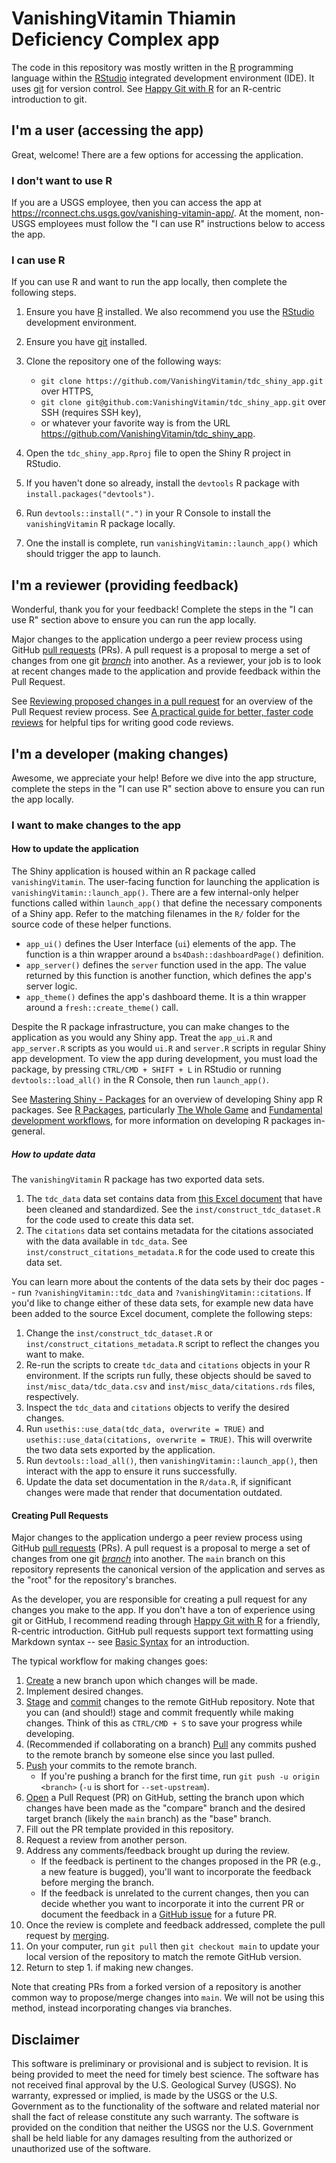 # VanishingVitamin Thiamin Deficiency Complex app

The code in this repository was mostly written in the [R](https://cloud.r-project.org/) programming language within the [RStudio](https://posit.co/download/rstudio-desktop/) integrated development environment (IDE).
It uses [git](https://git-scm.com/) for version control.
See [Happy Git with R](https://happygitwithr.com/) for an R-centric introduction to git.

## I'm a user (accessing the app)

Great, welcome!
There are a few options for accessing the application.

### I don't want to use R

If you are a USGS employee, then you can access the app at <https://rconnect.chs.usgs.gov/vanishing-vitamin-app/>.
At the moment, non-USGS employees must follow the "I can use R" instructions below to access the app.

### I can use R

If you can use R and want to run the app locally, then complete the following steps.

1. Ensure you have [R](https://cloud.r-project.org/) installed. We also recommend you use the [RStudio](https://posit.co/download/rstudio-desktop/) development environment.

2. Ensure you have [git](https://git-scm.com/) installed.

3. Clone the repository one of the following ways:
    * `git clone https://github.com/VanishingVitamin/tdc_shiny_app.git` over HTTPS, 
    * `git clone git@github.com:VanishingVitamin/tdc_shiny_app.git` over SSH (requires SSH key), 
    * or whatever your favorite way is from the URL <https://github.com/VanishingVitamin/tdc_shiny_app>.

4. Open the `tdc_shiny_app.Rproj` file to open the Shiny R project in RStudio.

5. If you haven't done so already, install the `devtools` R package with `install.packages("devtools")`.

6. Run `devtools::install(".")` in your R Console to install the `vanishingVitamin` R package locally.

7. One the install is complete, run `vanishingVitamin::launch_app()` which should trigger the app to launch.

## I'm a reviewer (providing feedback)

Wonderful, thank you for your feedback!
Complete the steps in the "I can use R" section above to ensure you can run the app locally.

Major changes to the application undergo a peer review process using GitHub [pull requests](https://docs.github.com/en/pull-requests/collaborating-with-pull-requests/proposing-changes-to-your-work-with-pull-requests/about-pull-requests) (PRs).
A pull request is a proposal to merge a set of changes from one git [*branch*](https://git-scm.com/book/en/v2/Git-Branching-Branches-in-a-Nutshell) into another.
As a reviewer, your job is to look at recent changes made to the application and provide feedback within the Pull Request.

See [Reviewing proposed changes in a pull request](https://docs.github.com/en/pull-requests/collaborating-with-pull-requests/reviewing-changes-in-pull-requests/reviewing-proposed-changes-in-a-pull-request) for an overview of the Pull Request review process.
See [A practical guide for better, faster code reviews](https://github.com/mawrkus/pull-request-review-guide?tab=readme-ov-file#-for-the-reviewers) for helpful tips for writing good code reviews.


## I'm a developer (making changes)

Awesome, we appreciate your help!
Before we dive into the app structure, complete the steps in the "I can use R" section above to ensure you can run the app locally.

### I want to make changes to the app

#### How to update the application

The Shiny application is housed within an R package called `vanishingVitamin`.
The user-facing function for launching the application is `vanishingVitamin::launch_app()`.
There are a few internal-only helper functions called within `launch_app()` that define the necessary components of a Shiny app.
Refer to the matching filenames in the `R/` folder for the source code of these helper functions.

- `app_ui()` defines the User Interface (`ui`) elements of the app. The function is a thin wrapper around a `bs4Dash::dashboardPage()` definition.
- `app_server()` defines the `server` function used in the app. The value returned by this function is another function, which defines the app's server logic.
- `app_theme()` defines the app's dashboard theme. It is a thin wrapper around a `fresh::create_theme()` call.

Despite the R package infrastructure, you can make changes to the application as you would any Shiny app.
Treat the `app_ui.R` and `app_server.R` scripts as you would `ui.R` and `server.R` scripts in regular Shiny app development.
To view the app during development, you must load the package, by pressing `CTRL/CMD + SHIFT + L` in RStudio or running `devtools::load_all()` in the R Console, then run `launch_app()`.

See [Mastering Shiny - Packages](https://mastering-shiny.org/scaling-packaging.html) for an overview of developing Shiny app R packages.
See [R Packages](https://r-pkgs.org/), particularly [The Whole Game](https://r-pkgs.org/whole-game.html) and [Fundamental development workflows](https://r-pkgs.org/workflow101.html), for more information on developing R packages in-general.

##### How to update data

The `vanishingVitamin` R package has two exported data sets.

1. The `tdc_data` data set contains data from [this Excel document](https://docs.google.com/spreadsheets/d/1TX5lkpAsdurQlWQoNAmKWHv4WBoPwjmq/edit?usp=sharing&ouid=106506252335393186387&rtpof=true&sd=true) that have been cleaned and standardized. 
   See the `inst/construct_tdc_dataset.R` for the code used to create this data set. 
2. The `citations` data set contains metadata for the citations associated with the data available in `tdc_data`. 
   See `inst/construct_citations_metadata.R` for the code used to create this data set.

You can learn more about the contents of the data sets by their doc pages -- run `?vanishingVitamin::tdc_data` and `?vanishingVitamin::citations`.
If you'd like to change either of these data sets, for example new data have been added to the source Excel document, complete the following steps:

1. Change the `inst/construct_tdc_dataset.R` or `inst/construct_citations_metadata.R` script to reflect the changes you want to make.
2. Re-run the scripts to create `tdc_data` and `citations` objects in your R environment. 
   If the scripts run fully, these objects should be saved to `inst/misc_data/tdc_data.csv` and `inst/misc_data/citations.rds` files, respectively.
3. Inspect the `tdc_data` and `citations` objects to verify the desired changes.
4. Run `usethis::use_data(tdc_data, overwrite = TRUE)` and `usethis::use_data(citations, overwrite = TRUE)`. 
   This will overwrite the two data sets exported by the application.
5. Run `devtools::load_all()`, then `vanishingVitamin::launch_app()`, then interact with the app to ensure it runs successfully.
6. Update the data set documentation in the `R/data.R`, if significant changes were made that render that documentation outdated.

#### Creating Pull Requests

Major changes to the application undergo a peer review process using GitHub [pull requests](https://docs.github.com/en/pull-requests/collaborating-with-pull-requests/proposing-changes-to-your-work-with-pull-requests/about-pull-requests) (PRs).
A pull request is a proposal to merge a set of changes from one git [*branch*](https://git-scm.com/book/en/v2/Git-Branching-Branches-in-a-Nutshell) into another.
The `main` branch on this repository represents the canonical version of the application and serves as the "root" for the repository's branches.

As the developer, you are responsible for creating a pull request for any changes you make to the app.
If you don't have a ton of experience using git or GitHub, I recommend reading through [Happy Git with R](https://happygitwithr.com/) for a friendly, R-centric introduction.
GitHub pull requests support text formatting using Markdown syntax -- see [Basic Syntax](https://www.markdownguide.org/basic-syntax/) for an introduction.

The typical workflow for making changes goes:

1. [Create](https://git-scm.com/book/en/v2/Git-Branching-Basic-Branching-and-Merging) a new branch upon which changes will be made.
2. Implement desired changes.
3. [Stage](https://git-scm.com/docs/git-add) and [commit](https://git-scm.com/docs/git-commit) changes to the remote GitHub repository. 
   Note that you can (and should!) stage and commit frequently while making changes. 
   Think of this as `CTRL/CMD + S` to save your progress while developing. 
4. (Recommended if collaborating on a branch) [Pull](https://git-scm.com/docs/git-pull) any commits pushed to the remote branch by someone else since you last pulled.
5. [Push](https://git-scm.com/docs/git-push) your commits to the remote branch.
    * If you're pushing a branch for the first time, run `git push -u origin <branch>` (`-u` is short for `--set-upstream`).
6. [Open](https://docs.github.com/en/pull-requests/collaborating-with-pull-requests/proposing-changes-to-your-work-with-pull-requests/creating-a-pull-request) a Pull Request (PR) on GitHub, setting the branch upon which changes have been made as the "compare" branch and the desired target branch (likely the `main` branch) as the "base" branch.
7. Fill out the PR template provided in this repository.
8. Request a review from another person.
9. Address any comments/feedback brought up during the review. 
    * If the feedback is pertinent to the changes proposed in the PR (e.g., a new feature is bugged), you'll want to incorporate the feedback before merging the branch. 
    * If the feedback is unrelated to the current changes, then you can decide whether you want to incorporate it into the current PR or document the feedback in a [GitHub issue](https://docs.github.com/en/issues/tracking-your-work-with-issues/using-issues/creating-an-issue#creating-an-issue-from-a-comment) for a future PR.
10. Once the review is complete and feedback addressed, complete the pull request by [merging](https://docs.github.com/en/pull-requests/collaborating-with-pull-requests/incorporating-changes-from-a-pull-request/merging-a-pull-request).
11. On your computer, run `git pull` then `git checkout main` to update your local version of the repository to match the remote GitHub version.
12. Return to step 1. if making new changes.

Note that creating PRs from a forked version of a repository is another common way to propose/merge changes into `main`.
We will not be using this method, instead incorporating changes via branches.

## Disclaimer

This software is preliminary or provisional and is subject to revision. It is being provided to meet the need for timely best science. The software has not received final approval by the U.S. Geological Survey (USGS). No warranty, expressed or implied, is made by the USGS or the U.S. Government as to the functionality of the software and related material nor shall the fact of release constitute any such warranty. The software is provided on the condition that neither the USGS nor the U.S. Government shall be held liable for any damages resulting from the authorized or unauthorized use of the software.
